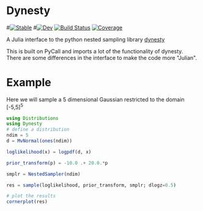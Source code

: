 # Dynesty

#[![Stable](https://img.shields.io/badge/docs-stable-blue.svg)](https://ptiede.github.io/Dynesty.jl/stable)
#[![Dev](https://img.shields.io/badge/docs-dev-blue.svg)](https://ptiede.github.io/Dynesty.jl/dev)
[![Build Status](https://github.com/ptiede/Dynesty.jl/actions/workflows/CI.yml/badge.svg?branch=main)](https://github.com/ptiede/Dynesty.jl/actions/workflows/CI.yml?query=branch%3Amain)
[![Coverage](https://codecov.io/gh/ptiede/Dynesty.jl/branch/main/graph/badge.svg)](https://codecov.io/gh/ptiede/Dynesty.jl)

A Julia interface to the python nested sampling library [dynesty](https://github.com/joshspeagle/dynesty)

This is built on PyCall and imports a lot of the functionality of dynesty. There are some differences in the interface to make the code more "Julian".

# Example

Here we will sample a 5 dimensional Gaussian restricted to the domain [-5,5]<sup>5</sup>

```julia
using Distributions
using Dynesty
# define a distribution
ndim = 5
d = MvNormal(ones(ndim))

loglikelihood(x) = logpdf(d, x)

prior_transform(p) = -10.0 .+ 20.0.*p

smplr = NestedSampler(ndim)

res = sample(loglikelihood, prior_transform, smplr; dlogz=0.5)

# plot the results
cornerplot(res)
```
